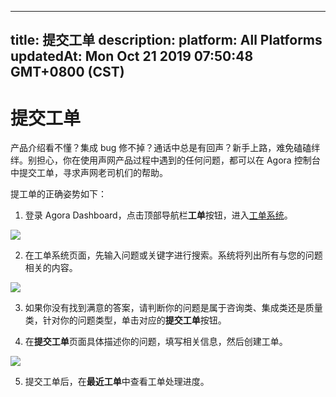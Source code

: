 
---
title: 提交工单
description: 
platform: All Platforms
updatedAt: Mon Oct 21 2019 07:50:48 GMT+0800 (CST)
---
# 提交工单
产品介绍看不懂？集成 bug 修不掉？通话中总是有回声？新手上路，难免磕磕绊绊。别担心，你在使用声网产品过程中遇到的任何问题，都可以在 Agora 控制台中提交工单，寻求声网老司机们的帮助。

提工单的正确姿势如下：

1. 登录 Agora Dashboard，点击顶部导航栏**工单**按钮，进入[工单系统](https://dashboard.agora.io/support)。

![](https://web-cdn.agora.io/docs-files/1563782931070)

2. 在工单系统页面，先输入问题或关键字进行搜索。系统将列出所有与您的问题相关的内容。

![](https://web-cdn.agora.io/docs-files/1563782941123)

3. 如果你没有找到满意的答案，请判断你的问题是属于咨询类、集成类还是质量类，针对你的问题类型，单击对应的**提交工单**按钮。

4. 在**提交工单**页面具体描述你的问题，填写相关信息，然后创建工单。

![](https://web-cdn.agora.io/docs-files/1563782949331)

5. 提交工单后，在**最近工单**中查看工单处理进度。
